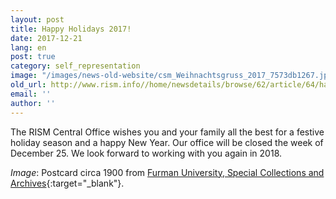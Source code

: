 ```yaml
---
layout: post
title: Happy Holidays 2017!
date: 2017-12-21
lang: en
post: true
category: self_representation
image: "/images/news-old-website/csm_Weihnachtsgruss_2017_7573db1267.jpg"
old_url: http://www.rism.info//home/newsdetails/browse/62/article/64/happy-holidays-2017.html
email: ''
author: ''
---
```

The RISM Central Office wishes you and your family all the best for a festive holiday season and a happy New Year. Our office will be closed the week of December 25. We look forward to working with you again in 2018.

_Image_: Postcard circa 1900 from [Furman University, Special Collections and Archives](http://cdm16821.contentdm.oclc.org/cdm/ref/collection/p16821coll9/id/767){:target="_blank"}.


